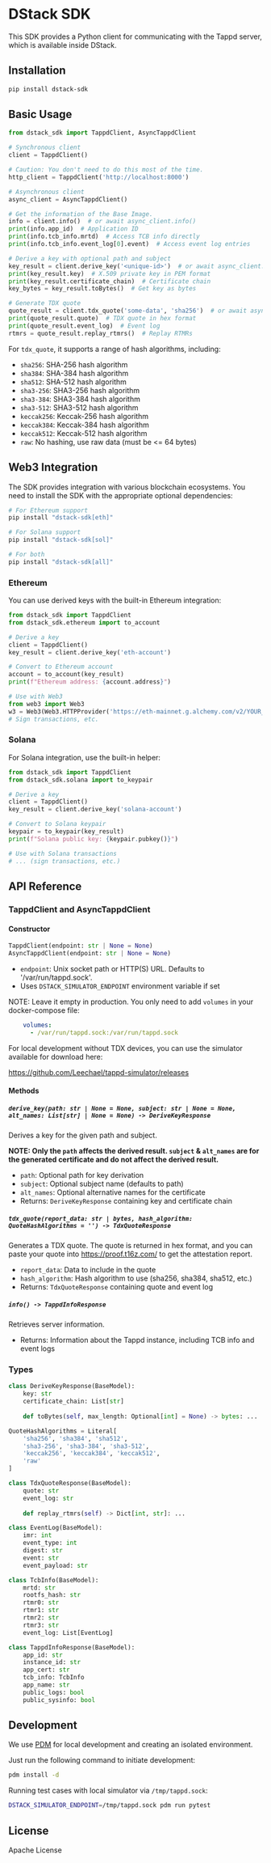 # DStack SDK

This SDK provides a Python client for communicating with the Tappd server, which is available inside DStack.

## Installation

```bash
pip install dstack-sdk
```

## Basic Usage

```python
from dstack_sdk import TappdClient, AsyncTappdClient

# Synchronous client
client = TappdClient()

# Caution: You don't need to do this most of the time.
http_client = TappdClient('http://localhost:8000')

# Asynchronous client
async_client = AsyncTappdClient()

# Get the information of the Base Image.
info = client.info()  # or await async_client.info()
print(info.app_id)  # Application ID
print(info.tcb_info.mrtd)  # Access TCB info directly
print(info.tcb_info.event_log[0].event)  # Access event log entries

# Derive a key with optional path and subject
key_result = client.derive_key('<unique-id>')  # or await async_client.derive_key('<unique-id>')
print(key_result.key)  # X.509 private key in PEM format
print(key_result.certificate_chain)  # Certificate chain
key_bytes = key_result.toBytes()  # Get key as bytes

# Generate TDX quote
quote_result = client.tdx_quote('some-data', 'sha256')  # or await async_client.tdx_quote('some-data', 'sha256')
print(quote_result.quote)  # TDX quote in hex format
print(quote_result.event_log)  # Event log
rtmrs = quote_result.replay_rtmrs()  # Replay RTMRs
```

For `tdx_quote`, it supports a range of hash algorithms, including:

- `sha256`: SHA-256 hash algorithm
- `sha384`: SHA-384 hash algorithm 
- `sha512`: SHA-512 hash algorithm
- `sha3-256`: SHA3-256 hash algorithm
- `sha3-384`: SHA3-384 hash algorithm
- `sha3-512`: SHA3-512 hash algorithm
- `keccak256`: Keccak-256 hash algorithm
- `keccak384`: Keccak-384 hash algorithm
- `keccak512`: Keccak-512 hash algorithm
- `raw`: No hashing, use raw data (must be <= 64 bytes)

## Web3 Integration

The SDK provides integration with various blockchain ecosystems. You need to install the SDK with the appropriate optional dependencies:

```bash
# For Ethereum support
pip install "dstack-sdk[eth]"

# For Solana support
pip install "dstack-sdk[sol]"

# For both
pip install "dstack-sdk[all]"
```

### Ethereum

You can use derived keys with the built-in Ethereum integration:

```python
from dstack_sdk import TappdClient
from dstack_sdk.ethereum import to_account

# Derive a key
client = TappdClient()
key_result = client.derive_key('eth-account')

# Convert to Ethereum account
account = to_account(key_result)
print(f"Ethereum address: {account.address}")

# Use with Web3
from web3 import Web3
w3 = Web3(Web3.HTTPProvider('https://eth-mainnet.g.alchemy.com/v2/YOUR_API_KEY'))
# Sign transactions, etc.
```

### Solana

For Solana integration, use the built-in helper:

```python
from dstack_sdk import TappdClient
from dstack_sdk.solana import to_keypair

# Derive a key
client = TappdClient()
key_result = client.derive_key('solana-account')

# Convert to Solana keypair
keypair = to_keypair(key_result)
print(f"Solana public key: {keypair.pubkey()}")

# Use with Solana transactions
# ... (sign transactions, etc.)
```

## API Reference

### TappdClient and AsyncTappdClient

#### Constructor
```python
TappdClient(endpoint: str | None = None)
AsyncTappdClient(endpoint: str | None = None)
```
- `endpoint`: Unix socket path or HTTP(S) URL. Defaults to '/var/run/tappd.sock'.
- Uses `DSTACK_SIMULATOR_ENDPOINT` environment variable if set

NOTE: Leave it empty in production. You only need to add `volumes` in your docker-compose file:

```yaml
    volumes:
      - /var/run/tappd.sock:/var/run/tappd.sock
```

For local development without TDX devices, you can use the simulator available for download here:

https://github.com/Leechael/tappd-simulator/releases

#### Methods

##### `derive_key(path: str | None = None, subject: str | None = None, alt_names: List[str] | None = None) -> DeriveKeyResponse`

Derives a key for the given path and subject.

**NOTE: Only the `path` affects the derived result. `subject` & `alt_names` are for the generated certificate and do not affect the derived result.**

- `path`: Optional path for key derivation
- `subject`: Optional subject name (defaults to path)
- `alt_names`: Optional alternative names for the certificate
- Returns: `DeriveKeyResponse` containing key and certificate chain

##### `tdx_quote(report_data: str | bytes, hash_algorithm: QuoteHashAlgorithms = '') -> TdxQuoteResponse`

Generates a TDX quote. The quote is returned in hex format, and you can paste your quote into https://proof.t16z.com/ to get the attestation report.

- `report_data`: Data to include in the quote
- `hash_algorithm`: Hash algorithm to use (sha256, sha384, sha512, etc.)
- Returns: `TdxQuoteResponse` containing quote and event log

##### `info() -> TappdInfoResponse`
Retrieves server information.
- Returns: Information about the Tappd instance, including TCB info and event logs

### Types

```python
class DeriveKeyResponse(BaseModel):
    key: str
    certificate_chain: List[str]
    
    def toBytes(self, max_length: Optional[int] = None) -> bytes: ...

QuoteHashAlgorithms = Literal[
    'sha256', 'sha384', 'sha512',
    'sha3-256', 'sha3-384', 'sha3-512',
    'keccak256', 'keccak384', 'keccak512',
    'raw'
]

class TdxQuoteResponse(BaseModel):
    quote: str
    event_log: str
    
    def replay_rtmrs(self) -> Dict[int, str]: ...

class EventLog(BaseModel):
    imr: int
    event_type: int
    digest: str
    event: str
    event_payload: str

class TcbInfo(BaseModel):
    mrtd: str
    rootfs_hash: str
    rtmr0: str
    rtmr1: str
    rtmr2: str
    rtmr3: str
    event_log: List[EventLog]

class TappdInfoResponse(BaseModel):
    app_id: str
    instance_id: str
    app_cert: str
    tcb_info: TcbInfo
    app_name: str
    public_logs: bool
    public_sysinfo: bool
```

## Development

We use [PDM](https://pdm-project.org/en/latest/) for local development and creating an isolated environment.

Just run the following command to initiate development:

```bash
pdm install -d
```

Running test cases with local simulator via `/tmp/tappd.sock`:

```bash
DSTACK_SIMULATOR_ENDPOINT=/tmp/tappd.sock pdm run pytest
```

## License

Apache License


